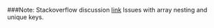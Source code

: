 ###Note:
Stackoverflow discussion [link](https://stackoverflow.com/questions/46455016/how-can-i-map-a-nested-array-from-json)
Issues with array nesting and unique keys. 

